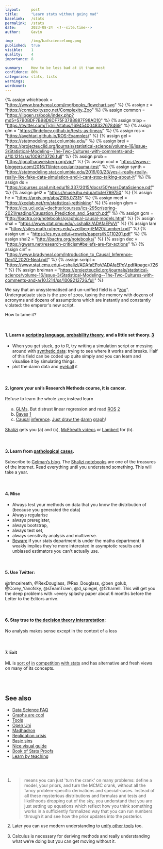 ```yaml
---
layout:     post
title:      "Learn stats without going mad"
baselink:   /stats
permalink:  /stats
date:       2023-08-24  <!--site.time-->
author:     Gavin

img:        /img/badsciencelong.png
published:  true
visible:    1
quality:    4
importance: 8

summary:    How to be less bad at it than most
confidence: 80%
categories: stats, lists
warnings:   
wordcount:      
---
```



{%  assign whichbook = "https://www.bradyneal.com/img/books_flowchart.svg"  %}
{%  assign z = "https://complexityzoo.net/Complexity_Zoo"    %}
{%  assign common = "https://libgen.rs/book/index.php?md5=57B0BDF7B98D8DF75F37B8887F98AD10"    %}
{%  assign tripp = "https://twitter.com/Tjdriii/status/1694540048337678469"    %}
{%  assign glm = "https://lindeloev.github.io/tests-as-linear/"   %}
{%  assign ros = "https://avehtari.github.io/ROS-Examples/"   %}
{%  assign gel = "https://statmodeling.stat.columbia.edu/"    %}
{%  assign brei = "https://projecteuclid.org/journals/statistical-science/volume-16/issue-3/Statistical-Modeling--The-Two-Cultures-with-comments-and-a/10.1214/ss/1009213726.full"    %}
{%  assign prob = "https://jonathanweisberg.org/vip/"    %}
{%  assign ocul = "https://www.r-bloggers.com/2016/11/inter-ocular-trauma-test"    %}
{%  assign synth = "https://statmodeling.stat.columbia.edu/2019/03/23/yes-i-really-really-really-like-fake-data-simulation-and-i-cant-stop-talking-about-it" %}
{%  assign ds = "https://courses.csail.mit.edu/18.337/2015/docs/50YearsDataScience.pdf"    %}
{%  assign gel2 = "https://muse.jhu.edu/article/799750" %}
{%  assign he = "https://arxiv.org/abs/2105.07315"    %}
{%  assign mcel = "https://xcelab.net/rm/statistical-rethinking"  %}
{%  assign glym = "https://ics.uci.edu/~dechter/courses/ics-295cr/spring-2021/reading/Causation_Prediction_and_Search.pdf"  %}
{%  assign gcm = "http://bactra.org/notebooks/graphical-causal-models.html"  %}
{%  assign shal = "https://www.stat.cmu.edu/~cshalizi/ADAfaEPoV/" %}
{%  assign lam = "https://sites.math.rutgers.edu/~zeilberg/EM20/Lambert.pdf"   %}
{%  assign uni = "https://cs.nyu.edu/~roweis/papers/NC110201.pdf" %}
{%  assign shal2 = "http://bactra.org/notebooks/" %}
{%  assign dec = "https://gwern.net/research-criticism#beliefs-are-for-actions" %}
{%  assign cinf = "https://www.bradyneal.com/Introduction_to_Causal_Inference-Dec17_2020-Neal.pdf"   %}
{%  assign script = "https://www.stat.cmu.edu/~cshalizi/ADAfaEPoV/ADAfaEPoV.pdf#page=726"   %}
{%  assign breiman = "https://projecteuclid.org/journals/statistical-science/volume-16/issue-3/Statistical-Modeling--The-Two-Cultures-with-comments-and-a/10.1214/ss/1009213726.full"    %}


We say that an unsystematised and un-unified field is a “<a href="{{z}}">zoo</a>”. Undergraduate stats is the zoo of zoos, taxing the memory with dozens of acronyms and dozens of assumptions which are instantly and constantly violated: the emperor's new script. 

How to tame it?

<br>

#### 1. Learn a <a href="{{script}}">scripting language</a>, <a href="{{prob}}">probability theory</a>, and a little set theory. <a href="#fn:3" id="fnref:3">3</a><br>
* When you get stuck, go to R, try writing a simulation script or messing around with <a href="{{synth}}">synthetic data</a>: trying to see where it works and breaks. Half of this field can be coded up quite simply and you can learn and visualise it by simulating things.<br>
* plot the damn data and <a href="{{ocul}}">eyeball</a> it
<br><br><br>

#### 2. Ignore your uni’s Research Methods course, it is cancer. 

Refuse to learn the whole zoo; instead learn <br><br>
&nbsp;&nbsp;&nbsp;&nbsp;    a. <a href="{{glm}}">GLMs</a>. But distrust linear regression and read <a href="{{ros}}">ROS</a> <a href="#fn:2" id="fnref:2">2</a><br>
&nbsp;&nbsp;&nbsp;&nbsp; b. <a href="{{mcel}}">Bayes</a> <a href="#fn:1" id="fnref:1">1</a><br>
&nbsp;&nbsp;&nbsp;&nbsp;    c. <a href="{{glym}}">Causal</a> <a href="{{cinf}}">inference</a>. <a href="{{whichbook}}">Just draw the</a> <a href="{{gcm}}">damn</a> <a href="/graphs">graph</a>!<br><br>
<a href="{{shal}}">Shalizi</a> gets you (a) and (c), <a href="{{mcel}}">McElreath videos</a> or <a href="{{lam}}">Lambert</a> for (b). 
<br><br><br>
#### 3. Learn from <a href="{{common}}">pathological</a> <a href="/psych">cases</a>. 

Subscribe to <a href="{{gel}}">Gelman’s blog</a>. The <a href="{{shal2}}">Shalizi notebooks</a> are one of the treasures of the internet. Read everything until you understand something. This will take a year.<br><br><br>


#### 4. Misc
* Always test your methods on data that you know the distribution of (because you generated the data)
* Always regularise
* always preregister, 
* always bootstrap, 
* always test set, 
* always sensitivity analysis and multiverse.
* <a href="{{tripp}}">Beware</a> if your stats department is under the maths department; it weakly implies they're more interested in asymptotic results and unbiased estimators you can't actually use.<br><br><br>

#### 5. Use Twitter: 

@rlmcelreath, @RexDouglass, @Rex_Douglass, @ben_golub, @Corey_Yanofsky, @sTeamTraen, @d_spiegel, @f2harrell. This will get you the deep problems with ~every splashy paper about 6 months before the Letter to the Editors arrive.
<br><br><br>
#### 6. Stay true to <a href="{{dec}}">the decision theory interpretation</a>: 

No analysis makes sense except in the context of a loss <br><br><br>

####  7. Exit

ML is <a href="{{breiman}}">sort of</a> <a href="{{ds}}">in</a> <a href="{{gel2}}">competition</a> <a href="{{he}}">with stats</a> and has alternative and fresh views on many of its concepts.


<br><br>


## See also

* <a href="/data-science">Data Science FAQ</a>
* <a href="/graphs">Graphs are cool</a>
* <a href="/tools">Tools</a>
* <a href="/ou">Open Uni</a>
* [Madhadron](https://madhadron.com/science/learning_statistics.html)
* [Replication crisis](https://docs.google.com/document/d/1yj0k1D--WMNaDve0VTYsK5RWm5V7r4WbH_XO2CnjTec/edit)
* [Basic sins](https://theconversation.com/the-seven-deadly-sins-of-statistical-misinterpretation-and-how-to-avoid-them-74306)
* [Nice visual guide](https://www.stuartmcnaylor.com/ten_stats_mistakes/)
* [Book of Stats Proofs](https://statproofbook.github.io/I/ToC)
* [Learn by teaching](https://avehtari.github.io/ActiveStatistics/index.html)

<br><br>


<div class="footnotes">

<ol>
    <!-- 1 -->
    <li class="footnote" id="fn:1">
        <blockquote>
            means you can just 'turn the crank' on many problems: define a model, your priors, and turn the MCMC crank, without all the fancy problem-specific derivations and special-cases. Instead of all these mysterious distributions and formulas and tests and likelihoods dropping out of the sky, you understand that you are just setting up equations which reflect how you think something works in a sufficiently formalized way that you can run numbers through it and see how the prior updates into the posterior.
        </blockquote>
    </li>
<!--  -->
    <li class="footnote" id="fn:2">
        Later you can use modern understanding to <a href="{{uni}}">unify other tools</a> too.<br><br>
    </li>
<!--  -->
    <li class="footnote" id="fn:3">
     Calculus is necessary for deriving methods and really understanding what we’re doing but you can get moving without it.
    </li>

</ol>

</div>
